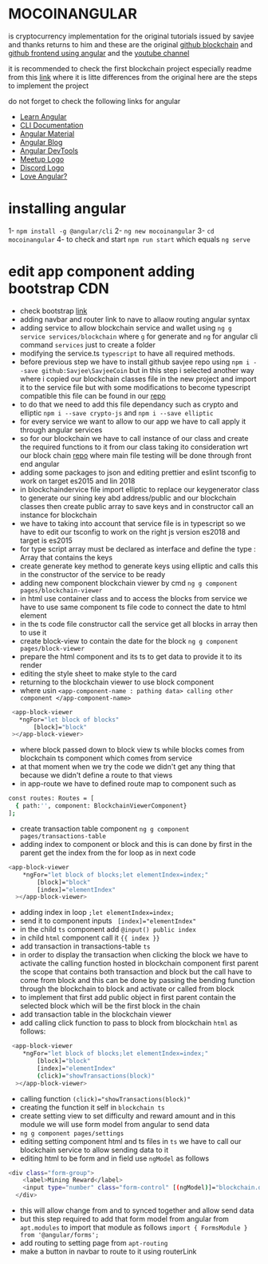 
# MOCOINANGULAR
is cryptocurrency implementation for the original tutorials issued by savjee and thanks returns to him and these are the original [github blockchain](https://github.com/Savjee/SavjeeCoin) and [github frontend using angular](https://github.com/Savjee/savjeecoin-frontend) and the [youtube channel](https://www.youtube.com/c/Savjee)

it is recommended to check the first blockchain project especially readme from this [link](https://github.com/mostafaadawy/block_chain_coin) where it is litte differences from the original
here are the steps to implement the project 

do not forget to check the following links for angular
- [Learn Angular](https://angular.io/tutorial)
- [CLI Documentation](https://angular.io/cli)
- [Angular Material](https://material.angular.io)
- [Angular Blog](https://blog.angular.io/)
- [Angular DevTools](https://angular.io/devtools/)
- [Meetup Logo](https://www.meetup.com/find/?keywords=angular)
- [Discord Logo](https://discord.gg/angular)
- [Love Angular?](https://github.com/angular/angular)


# installing angular 
  1- `npm install -g @angular/cli`
  2- `ng new mocoinangular`
  3- `cd mocoinangular`
  4- to check and start `npm run start` which equals `ng serve`

# edit app component adding bootstrap CDN
- check bootstrap [link](https://getbootstrap.com/)
- adding navbar and router link to nave to allaow routing angular syntax
- adding service to allow blockchain service and wallet using `ng g service services/blockchain` where `g` for generate and `ng` for angular cli command `services` just to create a folder
- modifying the service.ts `typescript` to have all required  methods.
- before previous step we have to install github savjee repo using `npm i --save github:Savjee\SavjeeCoin`  but in this step i selected another way where i copied our blockchain classes file in the new project and import it to the service file but with some modifications to become typescript compatible this file can be found in our [repo](https://github.com/mostafaadawy/block_chain_coin)
- to do that we need to add this file dependancy such as crypto and elliptic `npm i --save crypto-js` and `npm i --save elliptic`
- for every service we want to allow to our app we have to call apply it through angular services
- so for our blockchain we have to call instance of our class and create the required functions to it from our class taking ito consideration wrt our block chain [repo](https://github.com/mostafaadawy/block_chain_coin) where main file testing will be done through front end angular
- adding some packages to json and editing prettier and eslint tsconfig to work on target es2015 and lin 2018
- in blockchaindervice file  import elliptic to replace our keygenerator class to generate our sining key abd address/public and our blockchain classes then create public array to save keys and in constructor call an instance for blockchain
- we have to taking into account that service file is in typescript so we have to edit our tsconfig to work on the right js version es2018 and target is es2015
- for type script array must be declared as interface and define the type : Array<interface> that contains the keys
- create generate key method to generate keys using elliptic and calls this in the constructor of the service to be ready
- adding new component blockchain viewer  by cmd `ng g component pages/blockchain-viewer`
- in html use container class and to access the blocks from service we have to use same component ts file code to connect the date to html element
- in the ts code file constructor call the service get all blocks in array then  to use it
- create block-view to contain the date for the block `ng g component pages/block-viewer`
- prepare the html component and its ts to get data to provide it to its render
- editing the style sheet to make style to the card
- returning to the blockchain viewer to use block component
- where usin `<app-component-name : pathing data> calling other component </app-component-name>`
 ```sh
  <app-block-viewer
    *ngFor="let block of blocks"
        [block]="block"
  ></app-block-viewer>
 ```
- where block passed down to block view ts while blocks comes from blockchain ts component which comes from service 
- at that moment when we try the code we didn't get any thing that because we didn't define a route to that views
- in app-route we have to defined route map to component such as 
```sh
const routes: Routes = [
  { path:'', component: BlockchainViewerComponent}
];
```
- create transaction table component `ng g component pages/transactions-table`
- adding index to component or block and this is can done by first in the parent get the index from the for loop as in next code
```sh
<app-block-viewer
    *ngFor="let block of blocks;let elementIndex=index;"
        [block]="block"
        [index]="elementIndex"
  ></app-block-viewer>
```
- adding index in loop `;let elementIndex=index;`
- send it to component inputs ` [index]="elementIndex"`
- in the child `ts` component add `@input() public index` 
- in child `html` component call it `{{ index }} `
- add transaction in transactions-table `ts` 
- in order to display the transaction when clicking the block we have to activate the calling function hosted in blockchain component first parent the scope that contains both transaction and block but the call have to come from block and this can be done by passing the bending function through the blockchain to block and activate or called from block
- to implement that first add public object in first parent contain the selected block which will be the first block in the chain
- add transaction table in the blockchain viewer
- add calling click function to pass to block from blockchain `html` as follows:
```sh
 <app-block-viewer
    *ngFor="let block of blocks;let elementIndex=index;"
        [block]="block"
        [index]="elementIndex"
        (click)="showTransactions(block)"
  ></app-block-viewer>
```
- calling function `(click)="showTransactions(block)"`
- creating the function it self in `blockchain ts` 
- create setting view to set difficulty and reward amount and in this module we will use form model from angular to send data
- `ng g component pages/settings`
- editing setting component html and ts files
in `ts` we have to call our blockchain service to allow sending data to it
- editing html to be form and in field use `ngModel` as follows 
```sh
<div class="form-group">
    <label>Mining Reward</label>
    <input type="number" class="form-control" [(ngModel)]="blockchain.difficulty">
  </div>
```
- this will allow change from and to synced together and allow send data
- but this step required to add that form model from angular from `apt.modules` to import that module as follows `import { FormsModule } from '@angular/forms';`
- add routing to setting page from `apt-routing`
- make a button in navbar to route to it using routerLink



